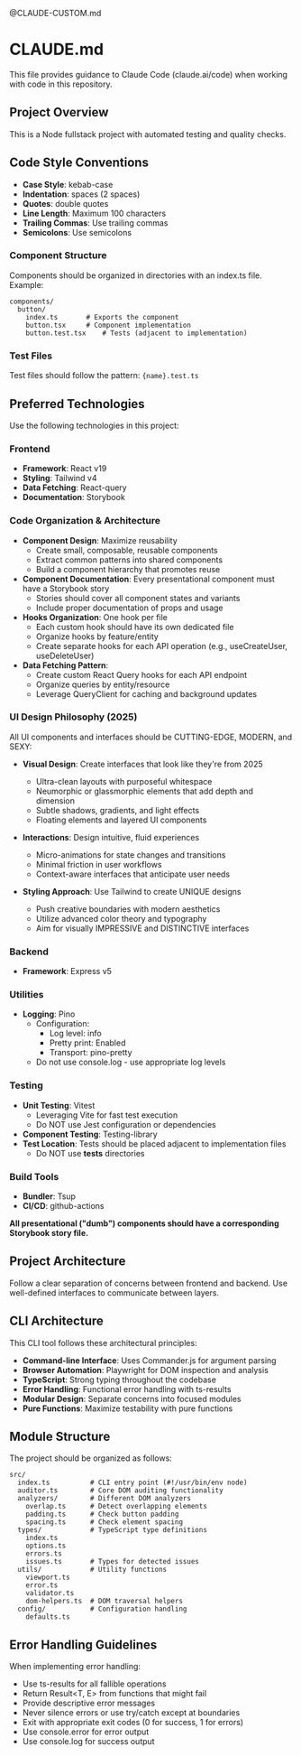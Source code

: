 @CLAUDE-CUSTOM.md
# CLAUDE.md

This file provides guidance to Claude Code (claude.ai/code) when working with code in this repository.

## Project Overview

This is a Node fullstack project with automated testing and quality checks.

## Code Style Conventions

- **Case Style**: kebab-case
- **Indentation**: spaces (2 spaces)
- **Quotes**: double quotes
- **Line Length**: Maximum 100 characters
- **Trailing Commas**: Use trailing commas
- **Semicolons**: Use semicolons

### Component Structure

Components should be organized in directories with an index.ts file.
Example:
```
components/
  button/
    index.ts       # Exports the component
    button.tsx     # Component implementation
    button.test.tsx    # Tests (adjacent to implementation)
```

### Test Files

Test files should follow the pattern: `{name}.test.ts`

## Preferred Technologies

Use the following technologies in this project:

### Frontend

- **Framework**: React v19
- **Styling**: Tailwind v4
- **Data Fetching**: React-query
- **Documentation**: Storybook

### Code Organization & Architecture

- **Component Design**: Maximize reusability
  - Create small, composable, reusable components
  - Extract common patterns into shared components
  - Build a component hierarchy that promotes reuse
- **Component Documentation**: Every presentational component must have a Storybook story
  - Stories should cover all component states and variants
  - Include proper documentation of props and usage
- **Hooks Organization**: One hook per file
  - Each custom hook should have its own dedicated file
  - Organize hooks by feature/entity
  - Create separate hooks for each API operation (e.g., useCreateUser, useDeleteUser)
- **Data Fetching Pattern**: 
  - Create custom React Query hooks for each API endpoint
  - Organize queries by entity/resource
  - Leverage QueryClient for caching and background updates

### UI Design Philosophy (2025)

All UI components and interfaces should be CUTTING-EDGE, MODERN, and SEXY:

- **Visual Design**: Create interfaces that look like they're from 2025
  - Ultra-clean layouts with purposeful whitespace
  - Neumorphic or glassmorphic elements that add depth and dimension
  - Subtle shadows, gradients, and light effects
  - Floating elements and layered UI components

- **Interactions**: Design intuitive, fluid experiences
  - Micro-animations for state changes and transitions
  - Minimal friction in user workflows
  - Context-aware interfaces that anticipate user needs

- **Styling Approach**: Use Tailwind to create UNIQUE designs
  - Push creative boundaries with modern aesthetics
  - Utilize advanced color theory and typography
  - Aim for visually IMPRESSIVE and DISTINCTIVE interfaces


### Backend

- **Framework**: Express v5

### Utilities

- **Logging**: Pino
  - Configuration:
    - Log level: info
    - Pretty print: Enabled
    - Transport: pino-pretty
  - Do not use console.log - use appropriate log levels

### Testing

- **Unit Testing**: Vitest
  - Leveraging Vite for fast test execution
  - Do NOT use Jest configuration or dependencies
- **Component Testing**: Testing-library
- **Test Location**: Tests should be placed adjacent to implementation files
  - Do NOT use __tests__ directories

### Build Tools

- **Bundler**: Tsup
- **CI/CD**: github-actions

**All presentational ("dumb") components should have a corresponding Storybook story file.**



## Project Architecture

Follow a clear separation of concerns between frontend and backend. Use well-defined interfaces to communicate between layers.


## CLI Architecture

This CLI tool follows these architectural principles:

- **Command-line Interface**: Uses Commander.js for argument parsing
- **Browser Automation**: Playwright for DOM inspection and analysis
- **TypeScript**: Strong typing throughout the codebase
- **Error Handling**: Functional error handling with ts-results
- **Modular Design**: Separate concerns into focused modules
- **Pure Functions**: Maximize testability with pure functions


## Module Structure

The project should be organized as follows:

```
src/
  index.ts          # CLI entry point (#!/usr/bin/env node)
  auditor.ts        # Core DOM auditing functionality
  analyzers/        # Different DOM analyzers
    overlap.ts      # Detect overlapping elements
    padding.ts      # Check button padding
    spacing.ts      # Check element spacing
  types/            # TypeScript type definitions
    index.ts
    options.ts
    errors.ts
    issues.ts       # Types for detected issues
  utils/            # Utility functions
    viewport.ts
    error.ts
    validator.ts
    dom-helpers.ts  # DOM traversal helpers
  config/           # Configuration handling
    defaults.ts
```


## Error Handling Guidelines

When implementing error handling:

- Use ts-results for all fallible operations
- Return Result<T, E> from functions that might fail
- Provide descriptive error messages
- Never silence errors or use try/catch except at boundaries
- Exit with appropriate exit codes (0 for success, 1 for errors)
- Use console.error for error output
- Use console.log for success output


